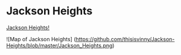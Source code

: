 # Jackson Heights

[Jackson Heights!](http://thisisvinny.github.io/Jackson-Heights)

![Map of Jackson Heights]
(https://github.com/thisisvinny/Jackson-Heights/blob/master/Jackson_Heights.png)
